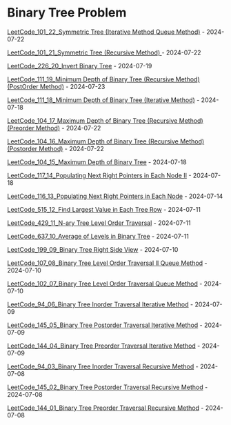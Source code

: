 # Binary Tree Problem
[LeetCode_101_22_Symmetric Tree (Iterative Method Queue Method)](https://github.com/EdwardShiung/LeetCode/blob/main/Top_Interview/BinaryTree/18_101_Symmetric_Tree/18_101_Symmetric_Tree_02.cpp) - 2024-07-22

[LeetCode_101_21_Symmetric Tree (Recursive Method) ](https://github.com/EdwardShiung/LeetCode/blob/main/Top_Interview/BinaryTree/18_101_Symmetric_Tree/18_101_Symmetric_Tree.cpp) - 2024-07-22

[LeetCode_226_20_Invert Binary Tree](https://github.com/EdwardShiung/LeetCode/blob/main/Top_Interview/BinaryTree/17_226_Invert_Binary_Tree/17_226_Invert_Binary_Tree.cpp) - 2024-07-19

[LeetCode_111_19_Minimum Depth of Binary Tree (Recursive Method) (PostOrder Method)](https://github.com/EdwardShiung/LeetCode/blob/main/Top_Interview/BinaryTree/16_111_Minimum_Depth_of_Binary_Tree/16_111_Minimum_Depth_of_Binary_Tree_Recursive_Method_02.cpp) - 2024-07-23

[LeetCode_111_18_Minimum Depth of Binary Tree (Iterative Method)](https://github.com/EdwardShiung/LeetCode/blob/main/Top_Interview/BinaryTree/16_111_Minimum_Depth_of_Binary_Tree/16_111_Minimum_Depth_of_Binary_Tree.cpp) - 2024-07-18

[LeetCode_104_17_Maximum Depth of Binary Tree (Recursive Method) (Preorder Method)](https://github.com/EdwardShiung/LeetCode/blob/main/Top_Interview/BinaryTree/15_104_Maximum_Depth_of_Binary_Tree/15_104_Maximum_Depth_of_Binary_Tree_Recursive_Method_03.cpp) - 2024-07-22

[LeetCode_104_16_Maximum Depth of Binary Tree (Recursive Method) (Postorder Method)](https://github.com/EdwardShiung/LeetCode/blob/main/Top_Interview/BinaryTree/15_104_Maximum_Depth_of_Binary_Tree/15_104_Maximum_Depth_of_Binary_Tree_Recursive_Method_02.cpp) - 2024-07-22

[LeetCode_104_15_Maximum Depth of Binary Tree](https://github.com/EdwardShiung/LeetCode/blob/main/Top_Interview/BinaryTree/15_104_Maximum_Depth_of_Binary_Tree/15_104_Maximum_Depth_of_Binary_Tree.cpp) - 2024-07-18

[LeetCode_117_14_Populating Next Right Pointers in Each Node II](https://github.com/EdwardShiung/LeetCode/blob/main/Top_Interview/BinaryTree/14_117_Populating_Next_Right_Pointers_in_Each_Node_II/14_117_Populating_Next_Right_Pointers_in_Each_Node_II.cpp) - 2024-07-18

[LeetCode_116_13_Populating Next Right Pointers in Each Node](https://github.com/EdwardShiung/LeetCode/blob/main/Top_Interview/BinaryTree/13_116_Populating_Next_Right_Pointers_in_Each_Node/13_116_Populating_Next_Right_Pointers_in_Each_Node.cpp) - 2024-07-14

[LeetCode_515_12_Find Largest Value in Each Tree Row](https://github.com/EdwardShiung/LeetCode/blob/main/Top_Interview/BinaryTree/12_515_Find_Largest_Value_in_Each_Tree_Row/12_515_Find_Largest_Value_in_Each_Tree_Row.cpp) - 2024-07-11

[LeetCode_429_11_N-ary Tree Level Order Traversal](https://github.com/EdwardShiung/LeetCode/blob/main/Top_Interview/BinaryTree/11_429_N-ary_Tree_Level_Order_Traversal/1_429_N-ary_Tree_Level_Order_Traversal.cpp) - 2024-07-11

[LeetCode_637_10_Average of Levels in Binary Tree](https://github.com/EdwardShiung/LeetCode/blob/main/Top_Interview/BinaryTree/10_637_Average_of_Levels_in_Binary_Tree/10_637_Average_of_Levels_in_Binary_Tree.cpp) - 2024-07-11

[LeetCode_199_09_Binary Tree Right Side View](https://github.com/EdwardShiung/LeetCode/blob/main/Top_Interview/BinaryTree/09_199_Binary_Tree_Right_Side_View/09_199_Binary_Tree_Right_Side_View.cpp) - 2024-07-10

[LeetCode_107_08_Binary Tree Level Order Traversal II Queue Method](https://github.com/EdwardShiung/LeetCode/blob/main/Top_Interview/BinaryTree/08_107_Binary_Tree_Level_Order_Traversal_II/08_107_Binary_Tree_Level_Order_Traversal_II.cpp) - 2024-07-10

[LeetCode_102_07_Binary Tree Level Order Traversal Queue Method](https://github.com/EdwardShiung/LeetCode/blob/main/Top_Interview/BinaryTree/07_102_Binary_Tree_Level_Order_Traversal/07_102_Binary_Tree_Level_Order_Traversal.cpp) - 2024-07-10

[LeetCode_94_06_Binary Tree Inorder Traversal Iterative Method](https://github.com/EdwardShiung/LeetCode/blob/main/Top_Interview/BinaryTree/06_94_Binary_Tree_Inorder_Traversal_Iterative_Method/06_94_Binary_Tree_Inorder_Traversal_Iterative_Method.cpp) - 2024-07-09

[LeetCode_145_05_Binary Tree Postorder Traversal Iterative Method](https://github.com/EdwardShiung/LeetCode/blob/main/Top_Interview/BinaryTree/05_145_Binary_Tree_Postorder_Traversal_Iterative_Method/05_145_Binary_Tree_Postorder_Traversal_Iterative_Method.cpp) - 2024-07-09

[LeetCode_144_04_Binary Tree Preorder Traversal Iterative Method](https://github.com/EdwardShiung/LeetCode/blob/main/Top_Interview/BinaryTree/04_144_Binary_Tree_Preorder_Traversal_Iterative_Method/04_144_Binary_Tree_Preorder_Traversal_Iterative_Method.cpp) - 2024-07-09

[LeetCode_94_03_Binary Tree Inorder Traversal Recursive Method](https://github.com/EdwardShiung/LeetCode/blob/main/Top_Interview/BinaryTree/03_94_Binary_Tree_Inorder_Traversal/03_94_Binary_Tree_Inorder_Traversal.cpp) - 2024-07-08

[LeetCode_145_02_Binary Tree Postorder Traversal Recursive Method](https://github.com/EdwardShiung/LeetCode/blob/main/Top_Interview/BinaryTree/02_145_Binary_Tree_Postorder_Traversal/02_145_Binary_Tree_Postorder_Traversal.cpp) - 2024-07-08

[LeetCode_144_01_Binary Tree Preorder Traversal Recursive Method](https://github.com/EdwardShiung/LeetCode/blob/main/Top_Interview/BinaryTree/01_144_Binary_Tree_Preorder_Traversal/01_144_Binary_Tree_Preorder_Traversal.cpp) - 2024-07-08